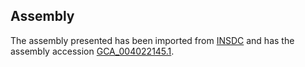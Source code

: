 
Assembly
--------

The assembly presented has been imported from 
[INSDC](http://www.insdc.org) and has the assembly accession
[GCA\_004022145.1](http://www.ebi.ac.uk/ena/data/view/GCA_004022145.1).

